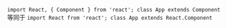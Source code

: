 `import React, { Component } from 'react'; class App extends Component `
等同于
`import React from 'react'; class App extends React.Component `
